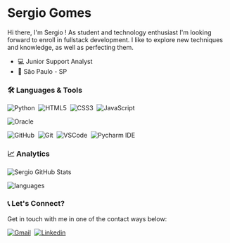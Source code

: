 # Sergio Gomes
Hi there, I'm Sergio ! As student and technology enthusiast I'm looking forward to enroll in fullstack development. I like to explore new techniques and knowledge, as well as perfecting them. 

- :computer: Junior Support Analyst 
- :city_sunset: São Paulo - SP

### 🛠 Languages & Tools
![Python](https://img.shields.io/badge/-Python-05122A?&logo=Python&logoColor=FFFFFF)&nbsp;
![HTML5](https://img.shields.io/badge/-HTML5-05122A?&logo=HTML5&logoColor=FFFFFF)&nbsp;
![CSS3](https://img.shields.io/badge/-CSS3-05122A?&logo=CSS3&logoColor=FFFFFF)&nbsp;
![JavaScript](https://img.shields.io/badge/-JavaScript-05122A?&logo=JavaScript&logoColor=FFFFFF)&nbsp;

![Oracle](https://img.shields.io/badge/-Oracle-05122A?&logo=Oracle&logoColor=FFFFFF)&nbsp;
 
![GitHub](https://img.shields.io/badge/-GitHub-05122A?&logo=GitHub&logoColor=FFFFFF)&nbsp;
![Git](https://img.shields.io/badge/-Git-05122A?&logo=git&logoColor=FFFFFF)&nbsp;
![VSCode](https://img.shields.io/badge/-VSCode-05122A?&logo=Visual%20Studio%20Code&logoColor=FFFFFF)&nbsp; 
![Pycharm IDE](https://img.shields.io/badge/-PyCharm-05122A?&logo=Python&logoColor=FFFFFF)&nbsp;


### 📈 Analytics
![Sergio GitHub Stats](https://github-readme-stats.vercel.app/api?username=sergioagomes&show_icons=true&theme=radical)

![languages](https://github-readme-stats.vercel.app/api/top-langs/?username=sergioagomes&hide=scss&layout=compact&theme=radical)

### 📞 Let's Connect?
Get in touch with me in one of the contact ways below:

[![Gmail](https://img.shields.io/badge/-Gmail-EA4335?&logo=Gmail&logoColor=FFFFFF)](thesergio.gomes@gmail.com)&nbsp;
[![Linkedin](https://img.shields.io/badge/-Linkedln-0A66C2?&logo=Linkedin&logoColor=FFFFFF)](https://www.linkedin.com/in/sergio-augusto-gomes/)&nbsp;
